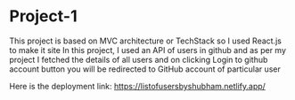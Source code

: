 # Project-1

This project is based on MVC architecture or TechStack so I used React.js to make it site
In this project, I used an API of users in github and as per my project I fetched the details of all users and 
on clicking Login to github account button you will be redirected to GitHub account of particular user

Here is the deployment link:
https://listofusersbyshubham.netlify.app/
